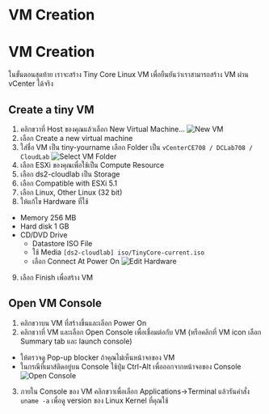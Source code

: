 # VM Creation

# VM Creation

ในขั้นตอนสุดท้าย เราจะสร้าง Tiny Core Linux VM เพื่อยืนยันว่าเราสามารถสร้าง VM ผ่าน vCenter ได้จริง

## Create a tiny VM
1. คลิกขวาที่ Host ของคุณแล้วเลือก New Virtual Machine...
![New VM](http://goo.gl/206e0S)
2. เลือก Create a new virtual machine
3. ใส่ชื่อ VM เป็น tiny-yourname เลือก Folder เป็น `vCenterCE708 / DCLab708 / CloudLab`
![Select VM Folder](http://goo.gl/fOJNDw)
4. เลือก ESXi ของคุณเพื่อใช้เป็น Compute Resource
5. เลือก ds2-cloudlab เป็น Storage
6. เลือก Compatible with ESXi 5.1
7. เลือก Linux, Other Linux (32 bit)
8. ให้แก้ไข Hardware ที่ใช้
 * Memory 256 MB
 * Hard disk 1 GB
 * CD/DVD Drive
    * Datastore ISO File
    * ใช้ Media `[ds2-cloudlab] iso/TinyCore-current.iso`
    * เลือก Connect At Power On
![Edit Hardware](http://goo.gl/z5NGrD)
9. เลือก Finish เพื่อสร้าง VM

## Open VM Console
1. คลิกขวาบน VM ที่สร้างขึ้นและเลือก Power On
2. คลิกขวาที่ VM และเลือก Open Console เพื่อเชื่อมต่อกับ VM (หรือคลิกที่ VM icon เลือก Summary tab และ launch console)
 * ให้ตรวจดู Pop-up blocker ถ้าคุณไม่เห็นหน้าจอของ VM
 * ในกรณีที่เมาส์ติดอยู่บน Console ใช้ปุ่ม Ctrl-Alt เพื่อออกจากหน้าจอของ Console
![Open Console](http://goo.gl/x2bpQv)
3. ภายใน Console ของ VM คลิกขวาเพื่อเลือก Applications->Terminal แล้วรันคำสั่ง `uname -a` เพื่อดู version ของ Linux Kernel ที่คุณใช้
